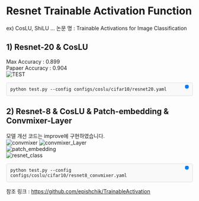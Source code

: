 # Resnet Trainable Activation Function
ex) CosLU, ShiLU ...
논문 명 : Trainable Activations for Image Classification  
## 1) Resnet-20 & CosLU  
Max Accuracy : 0.899  
Papaer Accuracy : 0.904  
![TEST](https://github.com/user-attachments/assets/5b40b0cd-052d-4c3f-a6ff-ef46002fa2d0)  

<div style="position: relative; background: #f9f9f9; border: 1px solid #ddd; border-radius: 4px; padding: 10px; font-family: monospace;">
<code id="code1">python test.py --config configs/coslu/cifar10/resnet20.yaml</code>
<button onclick="copyToClipboard('code1')" style="position: absolute; top: 5px; right: 10px; background: #007bff; color: white; border: none; border-radius: 4px; padding: 5px; cursor: pointer;">
</div>  

## 2) Resnet-8 & CosLU & Patch-embedding & Convmixer-Layer  
모델 개선 코드는 improve에 구현하였습니다.  
![convmixer](https://github.com/user-attachments/assets/91dcb285-94c3-4ed7-ab74-ca1919ee0a75)
![convmixer_Layer](https://github.com/user-attachments/assets/ea18f21b-dab7-47b1-bbc1-3054ff9aaceb)  
![patch_embedding](https://github.com/user-attachments/assets/973dbaf3-d1ac-4172-81d2-cedd4a8601cd)  
![resnet_class](https://github.com/user-attachments/assets/f1094aca-f9a1-4510-9b92-ba27cb1cb5f6)  
  
<div style="position: relative; background: #f9f9f9; border: 1px solid #ddd; border-radius: 4px; padding: 10px; font-family: monospace;">
<code id="code2">python test.py --config configs/coslu/cifar10/resnet8_convmixer.yaml</code>
<button onclick="copyToClipboard('code2')" style="position: absolute; top: 5px; right: 10px; background: #007bff; color: white; border: none; border-radius: 4px; padding: 5px; cursor: pointer;">
</div>  


참조 링크 : https://github.com/epishchik/TrainableActivation 
